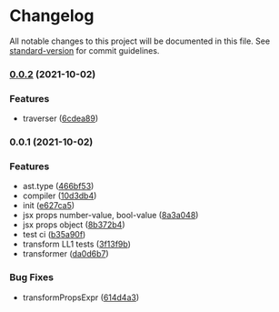 # Changelog

All notable changes to this project will be documented in this file. See [standard-version](https://github.com/conventional-changelog/standard-version) for commit guidelines.

### [0.0.2](https://github.com/Saber2pr/jsx-ast-parser/compare/v0.0.1...v0.0.2) (2021-10-02)


### Features

* traverser ([6cdea89](https://github.com/Saber2pr/jsx-ast-parser/commit/6cdea89f33ca05a922dedc93167e991b221a8599))

### 0.0.1 (2021-10-02)


### Features

* ast.type ([466bf53](https://github.com/Saber2pr/jsx-ast-parser/commit/466bf5344134c3644ae111c3e39370326bb5c86d))
* compiler ([10d3db4](https://github.com/Saber2pr/jsx-ast-parser/commit/10d3db4b1e65692bb7771c4f51a19c29df0528a4))
* init ([e627ca5](https://github.com/Saber2pr/jsx-ast-parser/commit/e627ca5ea51a229688b13c159ab784661ec80ba0))
* jsx props number-value, bool-value ([8a3a048](https://github.com/Saber2pr/jsx-ast-parser/commit/8a3a0482e0b325d8c695a7dfbb0f494e14edda20))
* jsx props object ([8b372b4](https://github.com/Saber2pr/jsx-ast-parser/commit/8b372b45c2c5643a2eedabdeba8dc51ac1644cd4))
* test ci ([b35a90f](https://github.com/Saber2pr/jsx-ast-parser/commit/b35a90fc9b7f862f4da44f0351d7db889a377608))
* transform LL1 tests ([3f13f9b](https://github.com/Saber2pr/jsx-ast-parser/commit/3f13f9bbc75fe57681ebbc6911cc9993bbcf3bd5))
* transformer ([da0d6b7](https://github.com/Saber2pr/jsx-ast-parser/commit/da0d6b754cda345f1770333320fc8602713f0522))


### Bug Fixes

* transformPropsExpr ([614d4a3](https://github.com/Saber2pr/jsx-ast-parser/commit/614d4a3935256c758fddf645846f5d90210af679))
